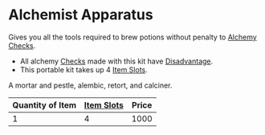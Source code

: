 # Alchemist Apparatus

Gives you all the tools required to brew potions without penalty to [Alchemy](../../../../../Magic/Alchemy/Alchemy.md) [Checks](../../../../../Game%20Procedures/Check.md).

* All alchemy [Checks](../../../../../Game%20Procedures/Check.md) made with this kit have [Disadvantage](../../../../../Game%20Procedures/Dice%20Rolls/Disadvantage.md). 
* This portable kit takes up 4 [Item Slots](../../../../../Player%20Characters/Derived%20Statistics/Item%20Slots.md).

A mortar and pestle, alembic, retort, and calciner.

|Quantity of Item|[Item Slots](../../../../../Player%20Characters/Derived%20Statistics/Item%20Slots.md)|Price|
|----------------|----------|-----|
|1|4|1000|

